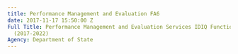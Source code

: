 ```yaml
---
title: Performance Management and Evaluation FA6
date: 2017-11-17 15:50:00 Z
Full Title: Performance Management and Evaluation Services IDIQ Functional Area 6
  (2017-2022)
Agency: Department of State
---
```


